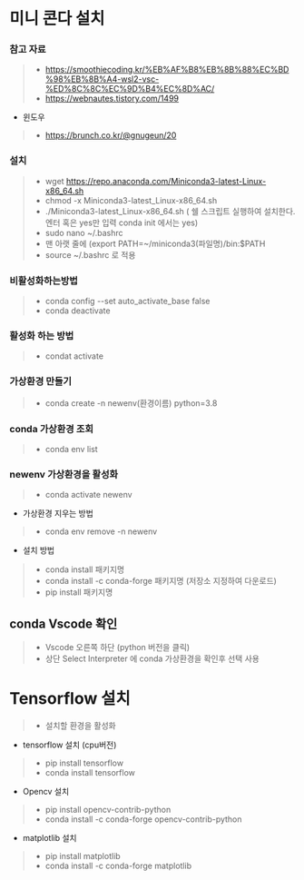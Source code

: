 # 미니 콘다 설치

### 참고 자료
> * https://smoothiecoding.kr/%EB%AF%B8%EB%8B%88%EC%BD%98%EB%8B%A4-wsl2-vsc-%ED%8C%8C%EC%9D%B4%EC%8D%AC/
> * https://webnautes.tistory.com/1499
* 윈도우
> *  https://brunch.co.kr/@gnugeun/20

### 설치
> * wget https://repo.anaconda.com/Miniconda3-latest-Linux-x86_64.sh
> * chmod -x Miniconda3-latest_Linux-x86_64.sh
> * ./Miniconda3-latest_Linux-x86_64.sh ( 쉘 스크립트 실행하여 설치한다. 엔터 혹은 yes만 입력 conda init 에서는 yes)
> * sudo nano ~/.bashrc
> * 맨 아랫 줄에 (export PATH=~/miniconda3(파일명)/bin:$PATH
> * source ~/.bashrc 로 적용

### 비활성화하는방법
> * conda config --set auto_activate_base false
> * conda deactivate

### 활성화 하는 방법
> * condat activate

### 가상환경 만들기
> * conda create -n newenv(환경이름) python=3.8

### conda 가상환경 조회
> * conda env list

### newenv 가상환경을 활성화
> * conda activate newenv

* 가상환경 지우는 방법
> * conda env remove -n newenv

* 설치 방법
> * conda install 패키지명
> * conda install -c conda-forge 패키지명 (저장소 지정하여 다운로드)
> * pip install 패키지명

## conda Vscode 확인
> * Vscode 오른쪽 하단 (python 버전을 클릭)
> * 상단 Select Interpreter 에 conda 가상환경을 확인후 선택 사용

# Tensorflow 설치
> * 설치할 환경을 활성화

* tensorflow 설치 (cpu버전)
> * pip install tensorflow
> * conda install tensorflow

* Opencv 설치
> * pip install opencv-contrib-python
> * conda install -c conda-forge opencv-contrib-python

* matplotlib 설치
> * pip install matplotlib
> * conda install -c conda-forge matplotlib
















